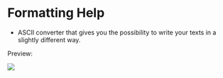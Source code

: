 # Formatting Help

- ASCII converter that gives you the possibility to write your texts in a slightly different way.


Preview:

![](https://i.imgur.com/vpr5k5I.png)
